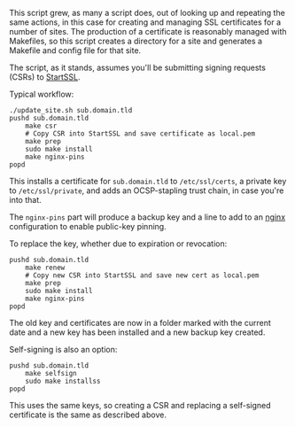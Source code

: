 This script grew, as many a script does, out of looking up and repeating the
same actions, in this case for creating and managing SSL certificates for a
number of sites. The production of a certificate is reasonably managed with
Makefiles, so this script creates a directory for a site and generates a
Makefile and config file for that site.

The script, as it stands, assumes you'll be submitting signing requests (CSRs)
to [StartSSL](https://www.startssl.com/).

Typical workflow:

    ./update_site.sh sub.domain.tld
    pushd sub.domain.tld
        make csr
        # Copy CSR into StartSSL and save certificate as local.pem
        make prep
        sudo make install
        make nginx-pins
    popd

This installs a certificate for `sub.domain.tld` to `/etc/ssl/certs`, a private
key to `/etc/ssl/private`, and adds an OCSP-stapling trust chain, in case
you're into that.

The `nginx-pins` part will produce a backup key and a line to add to an
[nginx](http://nginx.org/) configuration to enable public-key pinning.

To replace the key, whether due to expiration or revocation:

    pushd sub.domain.tld
        make renew
        # Copy new CSR into StartSSL and save new cert as local.pem
        make prep
        sudo make install
        make nginx-pins
    popd

The old key and certificates are now in a folder marked with the current date
and a new key has been installed and a new backup key created.

Self-signing is also an option:

    pushd sub.domain.tld
        make selfsign
        sudo make installss
    popd

This uses the same keys, so creating a CSR and replacing a self-signed
certificate is the same as described above.
